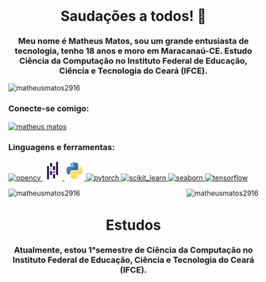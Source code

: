 <h1 align="center"> Saudações a todos! 👋</h1>
<h3 align="center">Meu nome é Matheus Matos, sou um grande entusiasta de tecnologia, tenho 18 anos e moro em Maracanaú-CE. Estudo Ciência da Computação no Instituto Federal de Educação, Ciência e Tecnologia do Ceará (IFCE).</h3>

<p align="left"> <img src="https://komarev.com/ghpvc/?username=matheusmatos2916&label=Profile%20views&color=0e75b6&style=flat" alt="matheusmatos2916" /> </p>

<h3 align="left">Conecte-se comigo:</h3>
<p align="esquerda">
<a href="https://linkedin.com/in/matheus matos" target="blank"><img align="center" src="https://raw.githubusercontent.com/rahuldkjain/github-profile- readme-generator/master/src/images/icons/Social/linked-in-alt.svg" alt="matheus matos" height="30" width="40" /></a>
</p>

<h3 align="left">Linguagens e ferramentas:</h3>
<p align="esquerda"> </a> <a href="https://opencv.org/" target="_blank" rel="noreferrer"> <img src="https://www.vectorlogo.zone/logos/opencv/opencv-icon.svg" alt="opencv" width="40" height="40"/> </a> <a href="https://pandas.pydata.org/" target="_blank" rel="noreferrer"> <img src="https://raw.githubusercontent.com/devicons/devicon/2ae2a900d2f041da66e950e4d48052658d850630/icons/pandas/pandas-original.svg" alt="pandas" width="40" height="40"/> </a> <a href="https://www.python.org" target="_blank" rel="noreferrer"> <img src="https://raw.githubusercontent.com/devicons/devicon/master/icons/python/python-original.svg" alt="python" width="40" height="40"/> </a> <a href="https://pytorch.org/" target="_blank" rel="noreferrer"> <img src="https://www.vectorlogo.zone/logos/pytorch/pytorch-icon.svg" alt="pytorch" width="40" height="40"/> </a> <a href="https://scikit-learn.org/" target="_blank" rel="noreferrer"> <img src="https://upload.wikimedia.org/wikipedia/commons/0/05/Scikit_learn_logo_small.svg" alt="scikit_learn" width="40" height="40"/> </a> <a href="https://seaborn.pydata.org/" target="_blank" rel="noreferrer"> <img src="https://seaborn.pydata.org/_images/logo-mark-lightbg.svg" alt="seaborn" width="40" height="40"/> </a> <a href="https://www.tensorflow.org" target="_blank" rel="noreferrer"> <img src="https://www.vectorlogo.zone/logos/tensorflow/tensorflow-icon.svg" alt="tensorflow" width="40" height="40"/> </a> </p>


<p><img align="left" src="https://github-readme-stats.vercel.app/api/top-langs?username=matheusmatos2916&show_icons=true&locale=en&layout=compact" alt="matheusmatos2916" /> </p>
<p>&nbsp;<img align="right" src="https://github-readme-stats.vercel.app/api?username=matheusmatos2916&show_icons=true&locale=en" alt="matheusmatos2916" /></p>

<h1 align="center">Estudos</h1>
<h3 align="center"> Atualmente, estou  1°semestre de Ciência da Computação no Instituto Federal de Educação, Ciência e Tecnologia do Ceará (IFCE).</h3>
